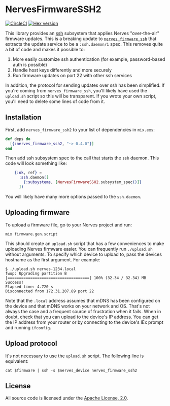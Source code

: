 # NervesFirmwareSSH2

[![CircleCI](https://circleci.com/gh/nerves-project/nerves_firmware_ssh2/tree/master.svg?style=svg)](https://circleci.com/gh/nerves-project/nerves_firmware_ssh2/tree/master)
[![Hex version](https://img.shields.io/hexpm/v/nerves_firmware_ssh2.svg "Hex version")](https://hex.pm/packages/nerves_firmware_ssh2)

This library provides an [ssh](https://en.wikipedia.org/wiki/Secure_Shell)
subsystem that applies Nerves "over-the-air" firmware updates. This is a
breaking update to
[`nerves_firmware_ssh`](https://github.com/nerves-project/nerves_firmware_ssh2)
that extracts the update service to be a `:ssh.daemon/1` spec. This removes
quite a bit of code and makes it possible to:

1. More easily customize ssh authentication (for example, password-based auth is
   possible)
2. Handle host keys differently and more securely
3. Run firmware updates on port 22 with other ssh services

In addition, the protocol for sending updates over ssh has been simplified. If
you're coming from `nerves_firmware_ssh`, you'll likely have used the
`upload.sh` script so this will be transparent. If you wrote your own script,
you'll need to delete some lines of code from it.

## Installation

First, add `nerves_firmware_ssh2` to your list of dependencies in `mix.exs`:

```elixir
def deps do
  [{:nerves_firmware_ssh2, "~> 0.4.0"}]
end
```

Then add ssh subsystem spec to the call that starts the `ssh` daemon. This code
will look something like:

```elixir
    {:ok, ref} =
      :ssh.daemon([
        {:subsystems, [NervesFirmwareSSH2.subsystem_spec()]}
      ])
```

You will likely have many more options passed to the `ssh.daemon`.

## Uploading firmware

To upload a firmware file, go to your Nerves project and run:

```shell
mix firmware.gen.script
```

This should create an `upload.sh` script that has a few conveniences to make
uploading Nerves firmware easier. You can frequently run `./upload.sh` without
arguments. To specify which device to upload to, pass the devices hostname as
the first argument. For example:

```shell
$ ./upload.sh nerves-1234.local
fwup: Upgrading partition B
|====================================| 100% (32.34 / 32.34) MB
Success!
Elapsed time: 4.720 s
Disconnected from 172.31.207.89 port 22
````

Note that the `.local` address assumes that mDNS has been configured on the
device and that mDNS works on your network and OS. That's not always the case
and a frequent source of frustration when it fails. When in doubt, check that
you can upload to the device's IP address. You can get the IP address from your
router or by connecting to the device's IEx prompt and running `ifconfig`.

## Upload protocol

It's not necessary to use the `upload.sh` script. The following line is
equivalent:

```shell
cat $firmware | ssh -s $nerves_device nerves_firmware_ssh2
```

## License

All source code is licensed under the
[Apache License, 2.0](https://opensource.org/licenses/Apache-2.0).
